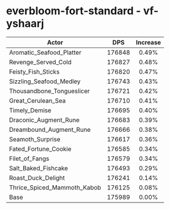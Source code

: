 # everbloom-fort-standard - vf-yshaarj
| Actor | DPS | Increase |
|---|:---:|:---:|
|Aromatic_Seafood_Platter|176848|0.49%|
|Revenge_Served_Cold|176827|0.48%|
|Feisty_Fish_Sticks|176820|0.47%|
|Sizzling_Seafood_Medley|176743|0.43%|
|Thousandbone_Tongueslicer|176721|0.42%|
|Great_Cerulean_Sea|176710|0.41%|
|Timely_Demise|176695|0.40%|
|Draconic_Augment_Rune|176683|0.39%|
|Dreambound_Augment_Rune|176666|0.38%|
|Seamoth_Surprise|176617|0.36%|
|Fated_Fortune_Cookie|176585|0.34%|
|Filet_of_Fangs|176579|0.34%|
|Salt_Baked_Fishcake|176493|0.29%|
|Roast_Duck_Delight|176241|0.14%|
|Thrice_Spiced_Mammoth_Kabob|176125|0.08%|
|Base|175989|0.00%|
